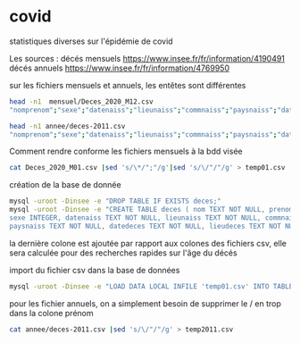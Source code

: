# covid
statistiques diverses sur l'épidémie de covid

Les sources :
décés mensuels https://www.insee.fr/fr/information/4190491
décés annuels https://www.insee.fr/fr/information/4769950

sur les fichiers mensuels et annuels, les entêtes sont différentes 
```bash
head -n1  mensuel/Deces_2020_M12.csv 
"nomprenom";"sexe";"datenaiss";"lieunaiss";"commnaiss";"paysnaiss";"datedeces";"lieudeces";"actedeces"

head -n1 annee/deces-2011.csv 
"nomprenom";"sexe";"datenaiss";"lieunaiss";"commnaiss";"paysnaiss";"datedeces";"lieudeces";"actedeces"

```
Comment rendre conforme les fichiers mensuels à la bdd visée

```bash
cat Deces_2020_M01.csv |sed 's/\*/";"/g'|sed 's/\/"/"/g' > temp01.csv
```

création de la base de donnée
```bash
mysql -uroot -Dinsee -e "DROP TABLE IF EXISTS deces;"
mysql -uroot -Dinsee -e "CREATE TABLE deces ( nom TEXT NOT NULL, prenom TEXT NOT NULL, \
sexe INTEGER, datenaiss TEXT NOT NULL, lieunaiss TEXT NOT NULL, commnaiss TEXT NOT NULL, \
paysnaiss TEXT NOT NULL, datedeces TEXT NOT NULL, lieudeces TEXT NOT NULL, actedeces TEXT NOT NULL , age INTEGER);"
```
la dernière colone est ajoutée par rapport aux colones des fichiers csv, elle sera calculée pour des recherches rapides sur l'âge du décés

import du fichier csv dans la base de données
```bash
mysql -uroot -Dinsee -e "LOAD DATA LOCAL INFILE 'temp01.csv' INTO TABLE deces CHARACTER SET latin1 FIELDS TERMINATED BY ';' ENCLOSED BY '\"' LINES TERMINATED BY '\r\n' IGNORE 1 ROWS;"
```
pour les fichier annuels, on a simplement besoin de supprimer le / en trop dans la colone prénom
```bash
cat annee/deces-2011.csv |sed 's/\/"/"/g' > temp2011.csv
```


